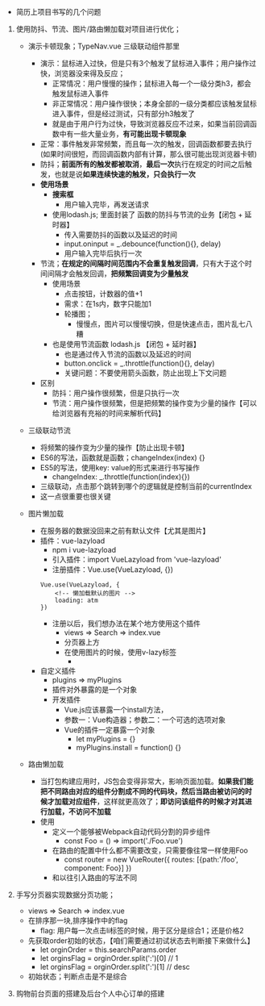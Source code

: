 - 简历上项目书写的几个问题
1. 使用防抖、节流、图片/路由懒加载对项目进行优化；
    - 演示卡顿现象；TypeNav.vue 三级联动组件那里
        - 演示：鼠标进入过快，但是只有3个触发了鼠标进入事件；用户操作过快，浏览器没来得及反应；
            - 正常情况：用户慢慢的操作；鼠标进入每一个一级分类h3，都会触发鼠标进入事件
            - 非正常情况：用户操作很快；本身全部的一级分类都应该触发鼠标进入事件，但是经过测试，只有部分h3触发了
            - 就是由于用户行为过快，导致浏览器反应不过来，如果当前回调函数中有一些大量业务，**有可能出现卡顿现象**
        - 正常：事件触发非常频繁，而且每一次的触发，回调函数都要去执行(如果时间很短，而回调函数内部有计算，那么很可能出现浏览器卡顿)
        - 防抖；**前面所有的触发都被取消**，**最后一次**执行在规定的时间之后触发，也就是说**如果连续快速的触发，只会执行一次**
        - **使用场景**
            - **搜索框**
                - 用户输入完毕，再发送请求
            - 使用lodash.js; 里面封装了 函数的防抖与节流的业务【闭包 + 延时器】
                - 传入需要防抖的函数以及延迟的时间
                - input.oninput = _.debounce(function(){}, delay)
                - 用户输入完毕后执行一次
        - 节流；**在规定的间隔时间范围内不会重复触发回调**，只有大于这个时间间隔才会触发回调，**把频繁回调变为少量触发**
            - 使用场景
                - 点击按钮，计数器的值+1
                - 需求：在1s内，数字只能加1
                - 轮播图；
                    - 慢慢点，图片可以慢慢切换，但是快速点击，图片乱七八糟
            - 也是使用节流函数 lodash.js 【闭包 + 延时器】
                - 也是通过传入节流的函数以及延迟的时间
                - button.onclick = _.throttle(function(){}, delay)
                - 关键问题：不要使用箭头函数，防止出现上下文问题
        - 区别
            - 防抖：用户操作很频繁，但是只执行一次
            - 节流：用户操作很频繁，但是把频繁的操作变为少量的操作【可以给浏览器有充裕的时间来解析代码】

    - 三级联动节流
        - 将频繁的操作变为少量的操作【防止出现卡顿】
        - ES6的写法，函数就是函数；changeIndex(index) {}
        - ES5的写法，使用key: value的形式来进行书写操作
            - changeIndex: _.throttle(function(index){})
        - 三级联动，点击那个跳转到哪个的逻辑就是控制当前的currentIndex
        - 这一点很重要也很关键

    - 图片懒加载
        - 在服务器的数据没回来之前有默认文件【尤其是图片】
        - 插件：vue-lazyload
            - npm i vue-lazyload
            - 引入插件：import VueLazyload from 'vue-lazyload'
            - 注册插件：Vue.use(VueLazyload, {})
            ```
            Vue.use(VueLazyload, {
                <!-- 懒加载默认的图片 -->
                loading: atm
            })
            ```
            - 注册以后，我们想办法在某个地方使用这个插件
                - views => Search => index.vue
                - 分页器上方
                - 在使用图片的时候，使用v-lazy标签
                    - <img v-lazy="good.default" />
        - 自定义插件
            - plugins => myPlugins
            - 插件对外暴露的是一个对象
            - 开发插件
                - Vue.js应该暴露一个install方法，
                - 参数一：Vue构造器；参数二：一个可选的选项对象
                - Vue的插件一定暴露一个对象
                    - let myPlugins = {}
                    - myPlugins.install = function() {}
    - 路由懒加载
        - 当打包构建应用时，JS包会变得非常大，影响页面加载。**如果我们能把不同路由对应的组件分割成不同的代码块，然后当路由被访问的时候才加载对应组件**，这样就更高效了；**即访问该组件的时候才对其进行加载，不访问不加载**
        - 使用
            - 定义一个能够被Webpack自动代码分割的异步组件
                - const Foo = () => import('./Foo.vue')
            - 在路由的配置中什么都不需要改变，只需要像往常一样使用Foo
                - const router = new VueRouter({
                    routes: [{path:'/foo', component: Foo}]
                })
            - 和以往引入路由的写法不同

2. 手写分页器实现数据分页功能；
    - views => Search => index.vue
    - 在排序那一块,排序操作中的flag
        - flag: 用户每一次点击li标签的时候，用于区分是综合1；还是价格2
    - 先获取order初始的状态，【咱们需要通过初试状态去判断接下来做什么】
        - let orginOrder = this.searchParams.order
        - let orginsFlag = orginOrder.split(':')[0] // 1
        - let orginsFlag = orginOrder.split(':')[1] // desc
    - 初始状态；判断点击是不是综合
3. 购物前台页面的搭建及后台个人中心订单的搭建